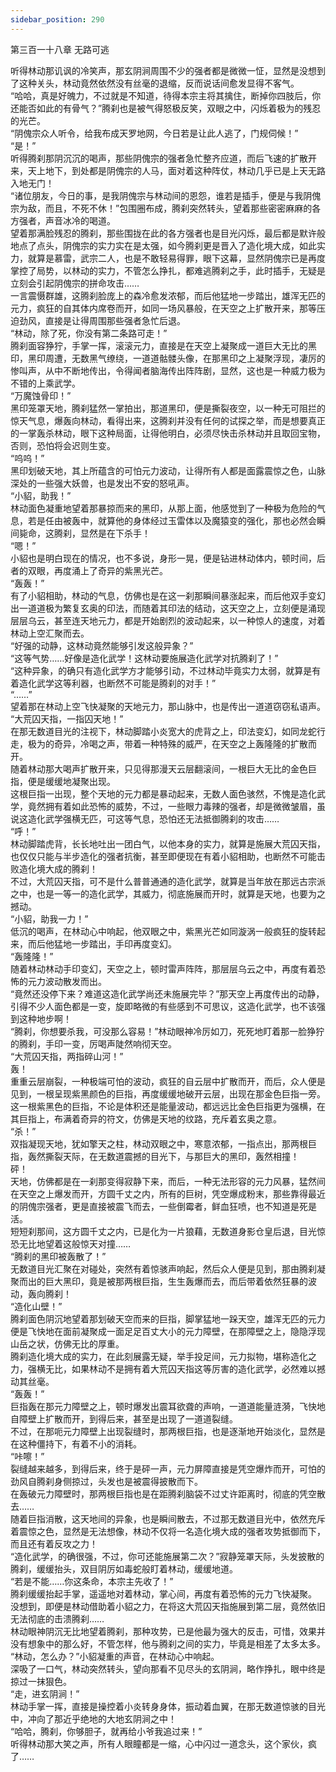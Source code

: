 ```yaml
---
sidebar_position: 290
---
```

 第三百一十八章 无路可逃


听得林动那讥讽的冷笑声，那玄阴涧周围不少的强者都是微微一怔，显然是没想到了这种关头，林动竟然依然没有丝毫的退缩，反而说话间愈发显得不客气。  
“哈哈，真是好魄力，不过就是不知道，待得本宗主将其擒住，断掉你四肢后，你还能否如此的有骨气？”腾刹也是被气得怒极反笑，双眼之中，闪烁着极为的残忍的光芒。  
“阴傀宗众人听令，给我布成天罗地网，今日若是让此人逃了，门规伺候！”  
“是！”  
听得腾刹那阴沉沉的喝声，那些阴傀宗的强者急忙整齐应道，而后飞速的扩散开来，天上地下，到处都是阴傀宗的人马，面对着这种阵仗，林动几乎已是上天无路入地无门！  
“诸位朋友，今日的事，是我阴傀宗与林动间的恩怨，谁若是插手，便是与我阴傀宗为敌，而且，不死不休！”包围圈布成，腾刹突然转头，望着那些密密麻麻的各方强者，声音冰冷的喝道。  
望着那满脸残忍的腾刹，那些围拢在此的各方强者也是目光闪烁，最后都是默许般地点了点头，阴傀宗的实力实在是太强，如今腾刹更是晋入了造化境大成，如此实力，就算是慕雷，武宗二人，也是不敢轻易得罪，眼下这幕，显然阴傀宗已是再度掌控了局势，以林动的实力，不管怎么挣扎，都难逃腾刹之手，此时插手，无疑是立刻会引起阴傀宗的拼命攻击……  
一言震慑群雄，这腾刹脸庞上的森冷愈发浓郁，而后他猛地一步踏出，雄浑无匹的元力，疯狂的自其体内席卷而开，如同一场风暴般，在天空之上扩散开来，那等压迫劲风，直接是让得周围那些强者急忙后退。  
“林动，除了死，你没有第二条路可走！”  
腾刹面容狰狞，手掌一挥，滚滚元力，直接是在天空上凝聚成一道巨大无比的黑印，黑印周遭，无数黑气缭绕，一道道骷髅头像，在那黑印之上凝聚浮现，凄厉的惨叫声，从中不断地传出，令得闻者脑海传出阵阵剧，显然，这也是一种威力极为不错的上乘武学。  
“万魔蚀骨印！”  
黑印笼罩天地，腾刹猛然一掌拍出，那道黑印，便是撕裂夜空，以一种无可阻拦的惊天气息，爆轰向林动，看得出来，这腾刹并没有任何的试探之举，而是想要真正的一掌轰杀林动，眼下这种局面，让得他明白，必须尽快击杀林动并且取回宝物，否则，恐怕将会迟则生变。  
“呜呜！”  
黑印划破天地，其上所蕴含的可怕元力波动，让得所有人都是面露震惊之色，山脉深处的一些强大妖兽，也是发出不安的怒吼声。  
“小貂，助我！”  
林动面色凝重地望着那暴掠而来的黑印，从那上面，他感觉到了一种极为危险的气息，若是任由被轰中，就算他的身体经过玉雷体以及魔猿变的强化，那也必然会瞬间毙命，这腾刹，显然是在下杀手！  
“嗯！”  
小貂也是明白现在的情况，也不多说，身形一晃，便是钻进林动体内，顿时间，后者的双眼，再度涌上了奇异的紫黑光芒。  
“轰轰！”  
有了小貂相助，林动的气息，仿佛也是在这一刹那瞬间暴涨起来，而后他双手变幻出一道道极为繁复玄奥的印法，而随着其印法的结动，这天空之上，立刻便是涌现层层乌云，甚至连天地元力，都是开始剧烈的波动起来，以一种惊人的速度，对着林动上空汇聚而去。  
“好强的动静，这林动竟然能够引发这般异象？”  
“这等气势……好像是造化武学！这林动要施展造化武学对抗腾刹了！”  
“这种异象，的确只有造化武学方才能够引动，不过林动毕竟实力太弱，就算是有着造化武学这等利器，也断然不可能是腾刹的对手！”  
“……”  
望着那在林动上空飞快凝聚的天地元力，那山脉中，也是传出一道道窃窃私语声。  
“大荒囚天指，一指囚天地！”  
在那无数道目光的注视下，林动脚踏小炎宽大的虎背之上，印法变幻，如同龙蛇行走，极为的奇异，冷喝之声，带着一种特殊的威严，在天空之上轰隆隆的扩散而开。  
随着林动那大喝声扩散开来，只见得那漫天云层翻滚间，一根巨大无比的金色巨指，便是缓缓地凝聚出现。  
这根巨指一出现，整个天地的元力都是暴动起来，无数人面色骇然，不愧是造化武学，竟然拥有着如此恐怖的威势，不过，一些眼力毒辣的强者，却是微微皱眉，虽说这造化武学强横无匹，可这等气息，恐怕还无法抵御腾刹的攻击……  
“呼！”  
林动脚踏虎背，长长地吐出一团白气，以他本身的实力，就算是施展大荒囚天指，也仅仅只能与半步造化的强者抗衡，甚至即便现在有着小貂相助，也断然不可能击败造化境大成的腾刹！  
不过，大荒囚天指，可不是什么普普通通的造化武学，就算是当年放在那远古宗派之中，也是一等一的造化武学，其威力，彻底施展而开时，就算是天地，也要为之撼动。  
“小貂，助我一力！”  
低沉的喝声，在林动心中响起，他双眼之中，紫黑光芒如同漩涡一般疯狂的旋转起来，而后他猛地一步踏出，手印再度变幻。  
“轰隆隆！”  
随着林动林动手印变幻，天空之上，顿时雷声阵阵，那层层乌云之中，再度有着恐怖的元力波动散发而出。  
“竟然还没停下来？难道这造化武学尚还未施展完毕？”那天空上再度传出的动静，引得不少人面色都是一变，旋即略微的有些感到不可思议，这造化武学，也不该强到这种地步啊！  
“腾刹，你想要杀我，可没那么容易！”林动眼神冷厉如刀，死死地盯着那一脸狰狞的腾刹，手印一变，厉喝声陡然响彻天空。  
“大荒囚天指，两指碎山河！”  
轰！  
重重云层崩裂，一种极端可怕的波动，疯狂的自云层中扩散而开，而后，众人便是见到，一根呈现紫黑颜色的巨指，再度缓缓地破开云层，出现在那金色巨指一旁。  
这一根紫黑色的巨指，不论是体积还是能量波动，都远远比金色巨指更为强横，在其巨指上，布满着奇异的符文，仿佛是天地的纹路，充斥着玄奥之意。  
“杀！”  
双指凝现天地，犹如擎天之柱，林动双眼之中，寒意浓郁，一指点出，那两根巨指，轰然撕裂天际，在无数道震撼的目光下，与那巨大的黑印，轰然相撞！  
砰！  
天地，仿佛都是在一刹那变得寂静下来，而后，一种无法形容的元力风暴，猛然间在天空之上爆发而开，方圆千丈之内，所有的巨树，凭空爆成粉末，那些靠得最近的阴傀宗强者，更是直接被震飞而去，一些倒霉者，鲜血狂喷，也不知道是死是活。  
短短刹那间，这方圆千丈之内，已是化为一片狼藉，无数道身影仓皇后退，目光惊恐无比地望着这般惊天对撞……  
“腾刹的黑印被轰散了！”  
无数道目光汇聚在对碰处，突然有着惊骇声响起，然后众人便是见到，那由腾刹凝聚而出的巨大黑印，竟是被那两根巨指，生生轰爆而去，而后带着依然狂暴的波动，轰向腾刹！  
“造化山壁！”  
腾刹面色阴沉地望着那划破天空而来的巨指，脚掌猛地一跺天空，雄浑无匹的元力便是飞快地在面前凝聚成一面足足百丈大小的元力障壁，在那障壁之上，隐隐浮现山岳之状，仿佛无比的厚重。  
腾刹造化境大成的实力，在此刻展露无疑，举手投足间，元力拟物，堪称造化之力，强横无比，如果林动不是拥有着大荒囚天指这等厉害的造化武学，必然难以撼动其丝毫。  
“轰轰！”  
巨指轰在那元力障壁之上，顿时爆发出震耳欲聋的声响，一道道能量涟漪，飞快地自障壁上扩散而开，到得后来，甚至是出现了一道道裂缝。  
不过，在那呃元力障壁上出现裂缝时，那两根巨指，也是逐渐地开始淡化，显然是在这种僵持下，有着不小的消耗。  
“咔嚓！”  
裂缝越来越多，到得后来，终于是砰一声，元力屏障直接是凭空爆炸而开，可怕的劲风自腾刹身侧掠过，头发也是被震得披散而下。  
在轰破元力障壁时，那两根巨指也是在距腾刹脑袋不过丈许距离时，彻底的凭空散去……  
随着巨指消散，这天地间的异象，也是瞬间散去，不过那无数道目光中，依然充斥着震惊之色，显然是无法想像，林动不仅将一名造化境大成的强者攻势抵御而下，而且还有着反攻之力！  
“造化武学，的确很强，不过，你可还能施展第二次？”寂静笼罩天际，头发披散的腾刹，缓缓抬头，双目阴厉如毒蛇般盯着林动，缓缓地道。  
“若是不能……你这条命，本宗主先收了！”  
腾刹缓缓抬起手掌，遥遥地对着林动，掌心间，再度有着恐怖的元力飞快凝聚。  
没想到，即便是林动借助着小貂之力，在将这大荒囚天指施展到第二层，竟然依旧无法彻底的击溃腾刹……  
林动眼神阴沉无比地望着腾刹，那种攻势，已是他最为强大的反击，可惜，效果并没有想象中的那么好，不管怎样，他与腾刹之间的实力，毕竟是相差了太多太多。  
“林动，怎么办？”小貂凝重的声音，在林动心中响起。  
深吸了一口气，林动突然转头，望向那看不见尽头的玄阴涧，略作挣扎，眼中终是掠过一抹狠色。  
“走，进玄阴涧！”  
林动手掌一挥，直接是操控着小炎转身身体，振动着血翼，在那无数道惊骇的目光中，冲向了那近乎绝地的大地玄阴涧之中！  
“哈哈，腾刹，你够胆子，就再给小爷我追过来！”  
听得林动那大笑之声，所有人眼瞳都是一缩，心中闪过一道念头，这个家伙，疯了……  
  
  
